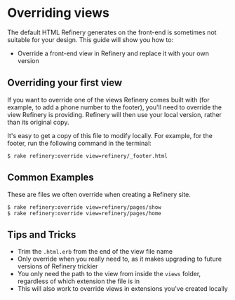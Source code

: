 # Overriding views

The default HTML Refinery generates on the front-end is sometimes not suitable for your design. This guide will show you how to:

* Override a front-end view in Refinery and replace it with your own version

## Overriding your first view

If you want to override one of the views Refinery comes built with (for example, to add a phone number to the footer), you'll need to override the view Refinery is providing. Refinery will then use your local version, rather than its original copy.

It's easy to get a copy of this file to modify locally. For example, for the footer, run the following command in the terminal:

```shell
$ rake refinery:override view=refinery/_footer.html
```

## Common Examples

These are files we often override when creating a Refinery site.

```shell
$ rake refinery:override view=refinery/pages/show
$ rake refinery:override view=refinery/pages/home
```

## Tips and Tricks

* Trim the `.html.erb` from the end of the view file name
* Only override when you really need to, as it makes upgrading to future versions of Refinery trickier
* You only need the path to the view from inside the `views` folder, regardless of which extension the file is in
* This will also work to override views in extensions you've created locally